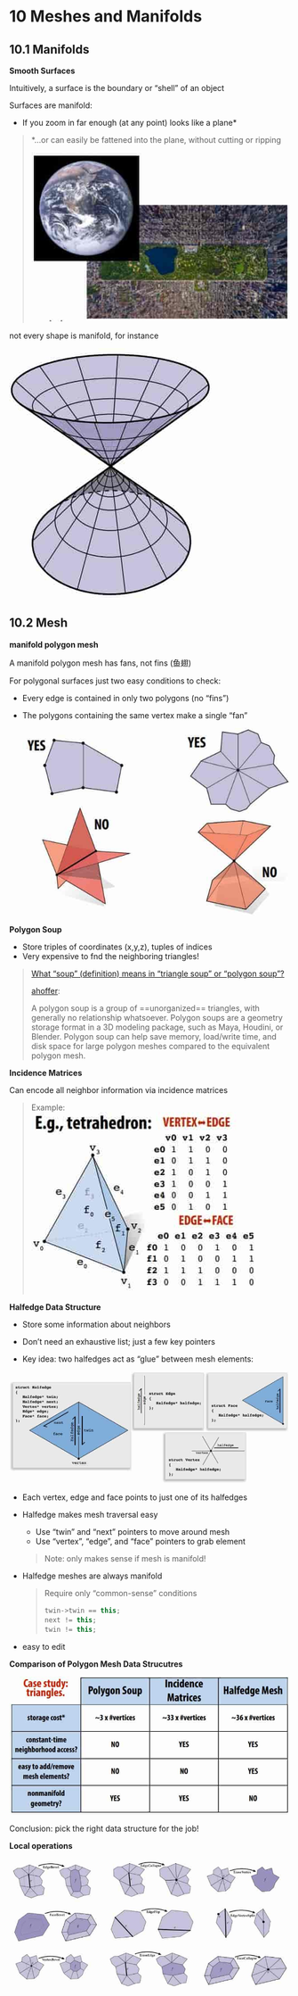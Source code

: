# 10 Meshes and Manifolds

## 10.1 Manifolds

**Smooth Surfaces**

Intuitively, a surface is the boundary or “shell” of an object 

Surfaces are manifold:

- If you zoom in far enough (at any point) looks like a plane* 

> *…or can easily be fattened into the plane, without cutting or ripping 
>
> ![1544716983951](assets/1544716983951.jpg)

not every shape is manifold, for instance

![1544716911212](assets/1544716911212.jpg)

## 10.2 Mesh

**manifold polygon mesh**

A manifold polygon mesh has fans, not fins (鱼翅)

For polygonal surfaces just two easy conditions to check: 

- Every edge is contained in only two polygons (no “fins”) 

- The polygons containing the same vertex make a single “fan” 

  ![1544717219704](assets/1544717219704.jpg)

**Polygon Soup**

- Store triples of coordinates (x,y,z), tuples of indices 
- Very expensive to fnd the neighboring triangles! 

> [What “soup” (definition) means in “triangle soup” or “polygon soup”?](https://stackoverflow.com/questions/24792749/what-soup-definition-means-in-triangle-soup-or-polygon-soup)
>
> [ahoffer](https://stackoverflow.com/users/290962/ahoffer):
>
> A polygon soup is a group of ==unorganized== triangles, with generally no relationship whatsoever. Polygon soups are a geometry storage format in a 3D modeling package, such as Maya, Houdini, or Blender. Polygon soup can help save memory, load/write time, and disk space for large polygon meshes compared to the equivalent polygon mesh.
>

**Incidence Matrices**

Can encode all neighbor information via incidence matrices 

> Example:
> ![1544759730395](assets/1544759730395.jpg)

**Halfedge Data Structure**

- Store some information about neighbors 

- Don’t need an exhaustive list; just a few key pointers 

- Key idea: two halfedges act as “glue” between mesh elements: 

![1544717656289](assets/1544717656289.jpg)

- Each vertex, edge and face points to just one of its halfedges 

- Halfedge makes mesh traversal easy 

  - Use “twin” and “next” pointers to move around mesh 
  - Use “vertex”, “edge”, and “face” pointers to grab element 

  > Note: only makes sense if mesh is manifold! 

- Halfedge meshes are always manifold 

  > Require only “common-sense” conditions
  >
  > ```c++
  > twin->twin == this;
  > next != this;
  > twin != this;
  > ```

- easy to edit

**Comparison of Polygon Mesh Data Strucutres**

![1544759765917](assets/1544759765917.jpg)

Conclusion: pick the right data structure for the job! 

**Local operations**

![1544759964608](assets/1544759964608.jpg)

<script type="text/javascript" src="http://cdn.mathjax.org/mathjax/latest/MathJax.js?config=TeX-AMS-MML_HTMLorMML"></script>
<script type="text/x-mathjax-config">
MathJax.Hub.Config({ tex2jax: {inlineMath: [['$', '$']]}, messageStyle: "none" });
</script>